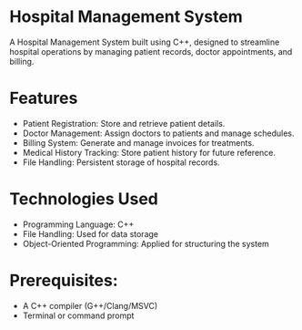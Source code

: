 # Hospital Management System

A Hospital Management System built using C++, designed to streamline hospital operations by managing patient records, doctor appointments, and billing.
# Features
- Patient Registration: Store and retrieve patient details.
- Doctor Management: Assign doctors to patients and manage schedules.
- Billing System: Generate and manage invoices for treatments.
- Medical History Tracking: Store patient history for future reference.
- File Handling: Persistent storage of hospital records.
# Technologies Used
- Programming Language: C++
- File Handling: Used for data storage
- Object-Oriented Programming: Applied for structuring the system
# Prerequisites:
- A C++ compiler (G++/Clang/MSVC)
- Terminal or command prompt

